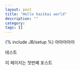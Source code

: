 ```yaml
---
layout: post
title: "Hello kazikai world"
description: ""
category:
tags: []
---
```

{% include JB/setup %}
아아아아아

테스트

이 페이지는 첫번째 포스트